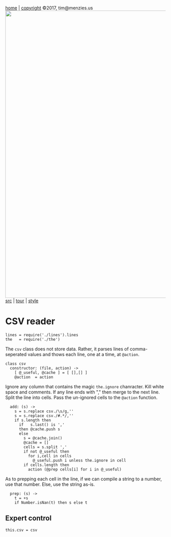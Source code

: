 [home](http://tiny.cc/koff) |
[copyright](https://github.com/koffee/script/blob/master/LICENSE.md) &copy;2017, tim&commat;menzies.us<br>
[<img width=900 src=https://raw.githubusercontent.com/koffee/script/master/img/head.jpg>](http://tiny.cc/koffee)<br>
[src](https://github.com/koffee/script/tree/master/lib) |
[tour](https://github.com/koffee/script/blob/master/docs/TOUR.md) |
[style](https://github.com/koffee/script/blob/master/docs/STYLE.md) 


# CSV reader

    lines = require('./lines').lines
    the   = require('./the')

The `csv` class does not store data. Rather, it parses lines of
comma-seperated values and thows each line, one at a time, at
`@action`.

    class csv
      constructor: (file, action) ->
        [ @_useful, @cache ] = [ [],[] ]
        @action  = action

Ignore any column that contains the magic `the.ignore` chanracter.
Kill white space and comments. If any line ends with "," then merge
to the next line.  Split the line into cells.  Pass the un-ignored
cells to the `@action` function.

      add: (s) ->
        s = s.replace csv./\s/g,''
        s = s.replace csv./#.*/,''
        if s.length then
          if   s.last() is ','
          then @cache.push s
          else
            s = @cache.join()
            @cache = []
            cells = s.split ','
            if not @_useful then
              for i,cell in cells
                @_useful.push i unless the.ignore in cell
            if cells.length then
              action (@prep cells[i] for i in @_useful)

As to prepping each cell in the line, if we can compile a string to a number,
use that number. Else, use the string as-is.

      prep: (s) ->
        t = +s
        if Number.isNan(t) then s else t

## Expert control

    this.csv = csv

